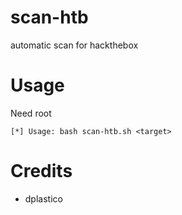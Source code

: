 # scan-htb
automatic scan for hackthebox

# Usage
Need root

```
[*] Usage: bash scan-htb.sh <target>
```

# Credits

* dplastico
